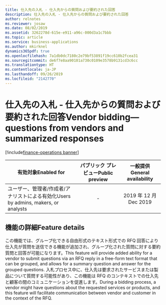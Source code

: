 ```yaml
---
title: 仕入先の入札 - 仕入先からの質問および要約された回答
description: 仕入先の入札 - 仕入先からの質問および要約された回答
author: relnotes
ms.reviewer: josaw
ms.date: 08/02/2019
ms.assetid: 3262278d-615e-e911-a96c-000d3a1c7bbb
ms.topic: article
ms.service: business-applications
ms.author: mkirknel
dynamics365pdf: true
ms.openlocfilehash: 7a1db0dc7180c2e79bf53891f19cc610b2fcea31
ms.sourcegitcommit: de6f7e8aa90101a730c0109e3578b9131cd3c6cc
ms.translationtype: HT
ms.contentlocale: ja-JP
ms.lasthandoff: 09/26/2019
ms.locfileid: "2142770"
---
```

# <a name="vendor-biddingquestions-from-vendors-and-summarized-responses"></a><span data-ttu-id="dad81-103">仕入先の入札 - 仕入先からの質問および要約された回答</span><span class="sxs-lookup"><span data-stu-id="dad81-103">Vendor bidding—questions from vendors and summarized responses</span></span>
[!include[finance-operations banner](../includes/finance-operations.md)]

| <span data-ttu-id="dad81-104">有効対象</span><span class="sxs-lookup"><span data-stu-id="dad81-104">Enabled for</span></span>    |  <span data-ttu-id="dad81-105">パブリック プレビュー</span><span class="sxs-lookup"><span data-stu-id="dad81-105">Public preview</span></span> | <span data-ttu-id="dad81-106">一般提供</span><span class="sxs-lookup"><span data-stu-id="dad81-106">General availability</span></span> | 
| ---------- | :----------: |:----------: |
|<span data-ttu-id="dad81-107">ユーザー、管理者/作成者/アナリストによる有効化</span><span class="sxs-lookup"><span data-stu-id="dad81-107">Users by admins, makers, or analysts</span></span>|-| <span data-ttu-id="dad81-108">2019 年 12 月</span><span class="sxs-lookup"><span data-stu-id="dad81-108">Dec 2019</span></span>|






## <a name="feature-details"></a><span data-ttu-id="dad81-109">機能の詳細</span><span class="sxs-lookup"><span data-stu-id="dad81-109">Feature details</span></span>
<!--feature detail start -->
<span data-ttu-id="dad81-110">この機能では、グループ化できる自由形式のテキスト形式での RFQ 回答により仕入先が質問を送信できる機能が追加され、グループ化された質問に対する要約質問と回答が可能になります。</span><span class="sxs-lookup"><span data-stu-id="dad81-110">This feature will provide added ability for a vendor to submit questions via an RFQ reply in a free-form text format that can be grouped, and allows for a summary question and answer for the grouped questions.</span></span> <span data-ttu-id="dad81-111">入札プロセス中に、仕入先は要求されたサービスまたは製品について質問する可能性があり、この機能は RFQ のコンテキストでの仕入先と顧客の間のコミュニケーションを促進します。</span><span class="sxs-lookup"><span data-stu-id="dad81-111">During a bidding process, a vendor might have questions about the requested services or products, and this feature will facilitate communication between vendor and customer in the context of the RFQ.</span></span>
<!--feature detail end -->











